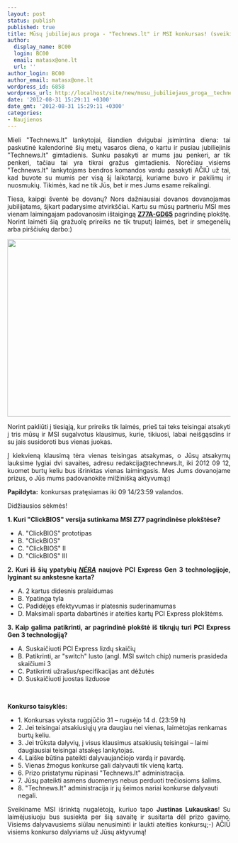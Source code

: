 ```yaml
---
layout: post
status: publish
published: true
title: Mūsų jubiliejaus proga - "Technews.lt" ir MSI konkursas! (sveikiname nugalėtoją)
author:
  display_name: BC00
  login: BC00
  email: matasx@one.lt
  url: ''
author_login: BC00
author_email: matasx@one.lt
wordpress_id: 6858
wordpress_url: http://localhost/site/new/musu_jubiliejaus_proga__technewslt_ir_msi_konkursas/
date: '2012-08-31 15:29:11 +0300'
date_gmt: '2012-08-31 15:29:11 +0300'
categories:
- Naujienos
---
```

<p style="text-align: justify;">
	Mieli &quot;Technews.lt&quot; lankytojai, &scaron;iandien dvigubai įsimintina diena: tai paskutinė kalendorinė &scaron;ių metų vasaros diena, o kartu ir pusiau jubiliejinis &quot;Technews.lt&quot; gimtadienis. Sunku pasakyti ar mums jau penkeri, ar tik penkeri, tačiau tai yra tikrai gražus gimtadienis. Norėčiau visiems &quot;Technews.lt&quot; lankytojams bendros komandos vardu pasakyti AČIŪ už tai, kad buvote su mumis per visą &scaron;į laikotarpį, kuriame buvo ir pakilimų ir nuosmukių. Tikimės, kad ne tik Jūs, bet ir mes Jums esame reikalingi.</p>
<p style="text-align: justify;">
	Tiesa, kaipgi &scaron;ventė be dovanų? Nors dažniausiai dovanos dovanojamas jubilijatams, &scaron;įkart padarysime atvirk&scaron;čiai. Kartu su mūsų partneriu MSI mes vienam laimingajam padovanosim i&scaron;taigingą <a href="http://www.msi.com/product/mb/Z77A-GD65.html"><strong>Z77A-GD65</strong></a> pagrindinę plok&scaron;tę. Norint laimėti &scaron;ią gražuolę prireiks ne tik truputį laimės, bet ir smegenėlių arba pir&scaron;čiukų darbo:)</p>
<p style="text-align: justify;">
	<img alt="" src="http://technews.lt/userfiles/msi-z77-usp_competition-banner-520x400.jpg" style="width: 520px; height: 400px;" /></p>
<p style="text-align: justify;">
	Norint pakliūti į tiesiąją, kur prireiks tik laimės, prie&scaron; tai teks teisingai atsakyti į tris mūsų ir MSI sugalvotus klausimus, kurie, tikiuosi, labai nei&scaron;gąsdins ir su jais susidoroti bus vienas juokas.</p>
<p style="text-align: justify;">
	Į kiekvieną klausimą tėra vienas teisingas atsakymas, o Jūsų atsakymų lauksime lygiai dvi savaites, adresu redakcija@technews.lt, iki 2012 09 12, kuomet burtų keliu bus i&scaron;rinktas vienas laimingasis. Mes Jums dovanojame prizus, o Jūs mums padovanokite milžini&scaron;ką aktyvumą:)</p>
<p style="text-align: justify;">
	<strong>Papildyta:&nbsp; </strong>konkursas pratęsiamas iki 09 14/23:59 valandos.</p>
<p style="text-align: justify;">
	Didžiausios sėkmės!</p>
<p style="text-align: justify;">
	<strong>1. Kuri &quot;ClickBIOS&quot; versija sutinkama MSI Z77 pagrindinėse plok&scaron;tėse?</strong></p>
<ul>
<li>
		A. &quot;ClickBIOS&quot; prototipas</li>
<li>
		B. &quot;ClickBIOS&quot;</li>
<li>
		C. &quot;ClickBIOS&quot; II</li>
<li>
		D. &quot;ClickBIOS&quot; III</li>
</ul>
<p style="text-align: justify;">
	<strong>2. Kuri i&scaron; &scaron;ių ypatybių <u><em>NĖRA</em></u> naujovė PCI Express Gen 3 technologijoje, lyginant su ankstesne karta?</strong></p>
<ul>
<li>
		A. 2 kartus didesnis pralaidumas</li>
<li>
		B. Ypatinga tyla</li>
<li>
		C. Padidėjęs efektyvumas ir platesnis suderinamumas</li>
<li>
		D. Maksimali sparta dabartinės ir ateities kartų PCI Express plok&scaron;tėms.</li>
</ul>
<p style="text-align: justify;">
	<strong>3. Kaip galima patikrinti, ar pagrindinė plok&scaron;tė i&scaron; tikrųjų turi PCI Express Gen 3 technologiją?</strong></p>
<ul>
<li>
		A. Suskaičiuoti PCI Express lizdų skaičių</li>
<li>
		B. Patikrinti, ar &quot;switch&quot; lusto (angl. MSI switch chip) numeris prasideda skaičiumi 3</li>
<li>
		C. Patikrinti užra&scaron;us/specifikacijas ant dėžutės</li>
<li>
		D. Suskaičiuoti juostas lizduose</li>
</ul>
<p>
	&nbsp;</p>
<p>
	<strong>Konkurso taisyklės:</strong></p>
<ul>
<li>
		1. Konkursas vyksta rugpjūčio 31 &ndash; rugsėjo 14 d. (23:59 h)</li>
<li>
		2. Jei teisingai atsakiusiųjų yra daugiau nei vienas, laimėtojas renkamas burtų keliu.</li>
<li>
		3. Jei trūksta dalyvių, į visus klausimus atsakiusių teisingai &ndash; laimi daugiausiai teisingai atsakęs lankytojas.</li>
<li>
		4. Lai&scaron;ke būtina pateikti dalyvaujančiojo vardą ir pavardę.</li>
<li>
		5. Vienas žmogus konkurse gali dalyvauti tik vieną kartą.</li>
<li>
		6. Prizo pristatymu rūpinasi &quot;Technews.lt&quot; administracija.</li>
<li>
		7. Jūsų pateikti asmens duomenys nebus perduoti trečiosioms &scaron;alims.</li>
<li>
		8. &quot;Technews.lt&quot; administracija ir jų &scaron;eimos nariai konkurse dalyvauti negali.</li>
</ul>
<p style="text-align: justify;">
	Sveikiname MSI i&scaron;rinktą nugalėtoją, kuriuo tapo <strong>Justinas Lukauskas</strong>! Su laimėjusiuoju bus susiekta per &scaron;ią savaitę ir susitarta dėl prizo gavimo. Visiems dalyvavusiems siūlau nenusiminti ir laukti ateities konkursų;-) AČIŪ visiems konkurso dalyviams už Jūsų aktyvumą!</p>
